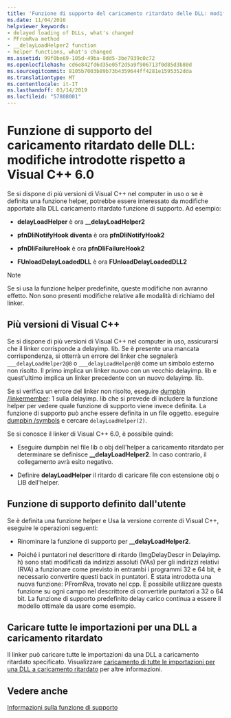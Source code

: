 ```yaml
---
title: 'Funzione di supporto del caricamento ritardato delle DLL: modifiche introdotte rispetto a Visual C++ 6.0'
ms.date: 11/04/2016
helpviewer_keywords:
- delayed loading of DLLs, what's changed
- PFromRva method
- __delayLoadHelper2 function
- helper functions, what's changed
ms.assetid: 99f0be69-105d-49ba-8dd5-3be7939c0c72
ms.openlocfilehash: cd6e842fd6d35e05f2d5a9f906713f0d85d3b80d
ms.sourcegitcommit: 8105b7003b89b73b4359644ff4281e1595352dda
ms.translationtype: MT
ms.contentlocale: it-IT
ms.lasthandoff: 03/14/2019
ms.locfileid: "57808001"
---
```

# <a name="changes-in-the-dll-delayed-loading-helper-function-since-visual-c-60"></a>Funzione di supporto del caricamento ritardato delle DLL: modifiche introdotte rispetto a Visual C++ 6.0

Se si dispone di più versioni di Visual C++ nel computer in uso o se è definita una funzione helper, potrebbe essere interessato da modifiche apportate alla DLL caricamento ritardato funzione di supporto. Ad esempio:

- **delayLoadHelper** è ora **__delayLoadHelper2**

- **pfnDliNotifyHook diventa** è ora **pfnDliNotifyHook2**

- **pfnDliFailureHook** è ora **pfnDliFailureHook2**

- **FUnloadDelayLoadedDLL** è ora **FUnloadDelayLoadedDLL2**

> [!NOTE]
>  Se si usa la funzione helper predefinite, queste modifiche non avranno effetto. Non sono presenti modifiche relative alle modalità di richiamo del linker.

## <a name="multiple-versions-of-visual-c"></a>Più versioni di Visual C++

Se si dispone di più versioni di Visual C++ nel computer in uso, assicurarsi che il linker corrisponde a delayimp. lib. Se è presente una mancata corrispondenza, si otterrà un errore del linker che segnalerà `___delayLoadHelper2@8` o `___delayLoadHelper@8` come un simbolo esterno non risolto. Il primo implica un linker nuovo con un vecchio delayimp. lib e quest'ultimo implica un linker precedente con un nuovo delayimp. lib.

Se si verifica un errore del linker non risolto, eseguire [dumpbin /linkermember](linkermember.md): 1 sulla delayimp. lib che si prevede di includere la funzione helper per vedere quale funzione di supporto viene invece definita. La funzione di supporto può anche essere definita in un file oggetto. eseguire [dumpbin /symbols](symbols.md) e cercare `delayLoadHelper(2)`.

Se si conosce il linker di Visual C++ 6.0, è possibile quindi:

- Eseguire dumpbin nel file lib o obj dell'helper a caricamento ritardato per determinare se definisce **__delayLoadHelper2**. In caso contrario, il collegamento avrà esito negativo.

- Definire **delayLoadHelper** il ritardo di caricare file con estensione obj o LIB dell'helper.

## <a name="user-defined-helper-function"></a>Funzione di supporto definito dall'utente

Se è definita una funzione helper e Usa la versione corrente di Visual C++, eseguire le operazioni seguenti:

- Rinominare la funzione di supporto per **__delayLoadHelper2**.

- Poiché i puntatori nel descrittore di ritardo (ImgDelayDescr in Delayimp. h) sono stati modificati da indirizzi assoluti (VAs) per gli indirizzi relativi (RVA) a funzionare come previsto in entrambi i programmi 32 e 64 bit, è necessario convertire questi back in puntatori. È stata introdotta una nuova funzione: PFromRva, trovato nel cpp. È possibile utilizzare questa funzione su ogni campo nel descrittore di convertirle puntatori a 32 o 64 bit. La funzione di supporto predefinito delay carico continua a essere il modello ottimale da usare come esempio.

## <a name="load-all-imports-for-a-delay-loaded-dll"></a>Caricare tutte le importazioni per una DLL a caricamento ritardato

Il linker può caricare tutte le importazioni da una DLL a caricamento ritardato specificato. Visualizzare [caricamento di tutte le importazioni per una DLL a caricamento ritardato](loading-all-imports-for-a-delay-loaded-dll.md) per altre informazioni.

## <a name="see-also"></a>Vedere anche

[Informazioni sulla funzione di supporto](understanding-the-helper-function.md)
